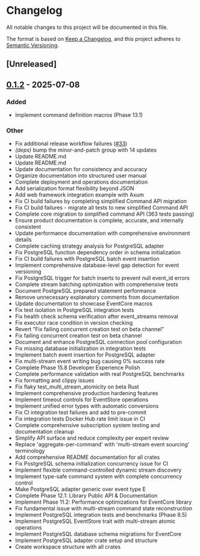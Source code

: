 # Changelog

All notable changes to this project will be documented in this file.

The format is based on [Keep a Changelog](https://keepachangelog.com/en/1.0.0/),
and this project adheres to [Semantic Versioning](https://semver.org/spec/v2.0.0.html).

## [Unreleased]

## [0.1.2](https://github.com/jwilger/eventcore/releases/tag/eventcore-postgres-v0.1.2) - 2025-07-08

### Added

- Implement command definition macros (Phase 13.1)

### Other

- Fix additional release workflow failures ([#33](https://github.com/jwilger/eventcore/pull/33))
- *(deps)* bump the minor-and-patch group with 14 updates
- Update README.md
- Update README.md
- Update documentation for consistency and accuracy
- Organize documentation into structured user manual
- Complete deployment and operations documentation
- Add serialization format flexibility beyond JSON
- Add web framework integration example with Axum
- Fix CI build failures by completing simplified Command API migration
- Fix CI build failures - migrate all tests to new simplified Command API
- Complete core migration to simplified command API (363 tests passing)
- Ensure product documentation is complete, accurate, and internally consistent
- Update performance documentation with comprehensive environment details
- Complete caching strategy analysis for PostgreSQL adapter
- Fix PostgreSQL function dependency order in schema initialization
- Fix CI build failures with PostgreSQL batch event insertion
- Implement comprehensive database-level gap detection for event versioning
- Fix PostgreSQL trigger for batch inserts to prevent null event_id errors
- Complete stream batching optimization with comprehensive tests
- Document PostgreSQL prepared statement performance
- Remove unnecessary explanatory comments from documentation
- Update documentation to showcase EventCore macros
- Fix test isolation in PostgreSQL integration tests
- Fix health check schema verification after event_streams removal
- Fix executor race condition in version checking
- Revert "Fix failing concurrent creation test on beta channel"
- Fix failing concurrent creation test on beta channel
- Document and enhance PostgreSQL connection pool configuration
- Fix missing database initialization in integration tests
- Implement batch event insertion for PostgreSQL adapter
- Fix multi-stream event writing bug causing 0% success rate
- Complete Phase 15.8 Developer Experience Polish
- Complete performance validation with real PostgreSQL benchmarks
- Fix formatting and clippy issues
- Fix flaky test_multi_stream_atomicity on beta Rust
- Implement comprehensive production hardening features
- Implement timeout controls for EventStore operations
- Implement unified error types with automatic conversions
- Fix CI integration test failures and add to pre-commit
- Fix integration tests Docker Hub rate limit issue in CI
- Complete comprehensive subscription system testing and documentation cleanup
- Simplify API surface and reduce complexity per expert review
- Replace 'aggregate-per-command' with 'multi-stream event sourcing' terminology
- Add comprehensive README documentation for all crates
- Fix PostgreSQL schema initialization concurrency issue for CI
- Implement flexible command-controlled dynamic stream discovery
- Implement type-safe command system with complete concurrency control
- Make PostgreSQL adapter generic over event type E
- Complete Phase 12.1: Library Public API & Documentation
- Implement Phase 11.2: Performance optimizations for EventCore library
- Fix fundamental issue with multi-stream command state reconstruction
- Implement PostgreSQL integration tests and benchmarks (Phase 8.5)
- Implement PostgreSQL EventStore trait with multi-stream atomic operations
- Implement PostgreSQL database schema migrations for EventCore
- Implement PostgreSQL adapter crate setup and structure
- Create workspace structure with all crates
